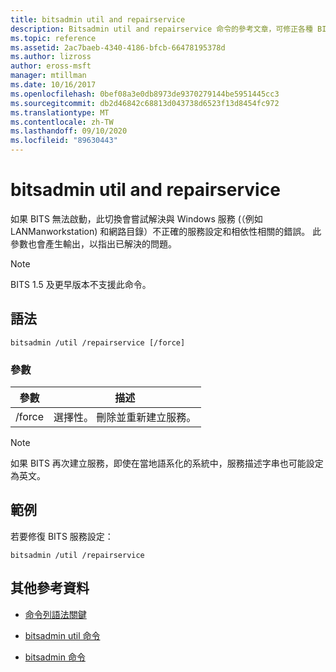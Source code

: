 ```yaml
---
title: bitsadmin util and repairservice
description: Bitsadmin util and repairservice 命令的參考文章，可修正各種 BITS 服務版本的已知問題。
ms.topic: reference
ms.assetid: 2ac7baeb-4340-4186-bfcb-66478195378d
ms.author: lizross
author: eross-msft
manager: mtillman
ms.date: 10/16/2017
ms.openlocfilehash: 0bef08a3e0db8973de9370279144be5951445cc3
ms.sourcegitcommit: db2d46842c68813d043738d6523f13d8454fc972
ms.translationtype: MT
ms.contentlocale: zh-TW
ms.lasthandoff: 09/10/2020
ms.locfileid: "89630443"
---
```

# <a name="bitsadmin-util-and-repairservice"></a>bitsadmin util and repairservice

如果 BITS 無法啟動，此切換會嘗試解決與 Windows 服務 (（例如 LANManworkstation) 和網路目錄）不正確的服務設定和相依性相關的錯誤。 此參數也會產生輸出，以指出已解決的問題。

> [!NOTE]
> BITS 1.5 及更早版本不支援此命令。

## <a name="syntax"></a>語法

```
bitsadmin /util /repairservice [/force]
```

### <a name="parameters"></a>參數

| 參數 | 描述 |
| --------- | ----------- |
| /force | 選擇性。 刪除並重新建立服務。|

> [!NOTE]
> 如果 BITS 再次建立服務，即使在當地語系化的系統中，服務描述字串也可能設定為英文。

## <a name="examples"></a>範例

若要修復 BITS 服務設定：

```
bitsadmin /util /repairservice
```

## <a name="additional-references"></a>其他參考資料

- [命令列語法關鍵](command-line-syntax-key.md)

- [bitsadmin util 命令](bitsadmin-util.md)

- [bitsadmin 命令](bitsadmin.md)
